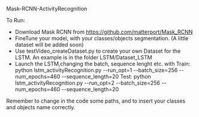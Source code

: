 Mask-RCNN-ActivityRecognition

To Run:

- Download Mask RCNN from https://github.com/matterport/Mask_RCNN
- FineTune your model, with your classes/objects segmentation. (A little dataset will be added soon)
- Use testVideo_createDataset.py to create your own Dataset for the LSTM. An example is in the folder LSTM/Dataset_LSTM
- Launch the LSTM,changing the batch, sequence lenght etc. with 
	Train: python lstm_activityRecognition.py --run_opt=1 --batch_size=256 --num_epochs=460 --sequence_length=20
	Test: python lstm_activityRecognition.py --run_opt=2 --batch_size=256 --num_epochs=460 --sequence_length=20

Remember to change in the code some paths, and to insert your classes and objects name correctly. 


